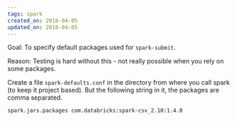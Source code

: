 ```yaml
---
tags: spark
created_on: 2016-04-05
updated_on: 2016-04-05
---
```


Goal: To specify default packages used for `spark-submit`.

Reason: Testing is hard without this - not really possible when you rely on
some packages.

Create a file `spark-defaults.conf` in the directory from where you call spark
(to keep it project based). But the following string in it, the packages are
comma separated.

```
spark.jars.packages com.databricks:spark-csv_2.10:1.4.0
```

